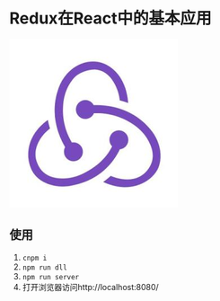 # Redux在React中的基本应用
![redux](./redux.jpg)
## 使用
1. `cnpm i`
2. `npm run dll`
3. `npm run server`
4. 打开浏览器访问http://localhost:8080/